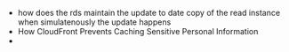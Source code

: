 

- how does the rds maintain the update to date copy of the read instance when simulatenously the update happens
- How CloudFront Prevents Caching Sensitive Personal Information
- 

